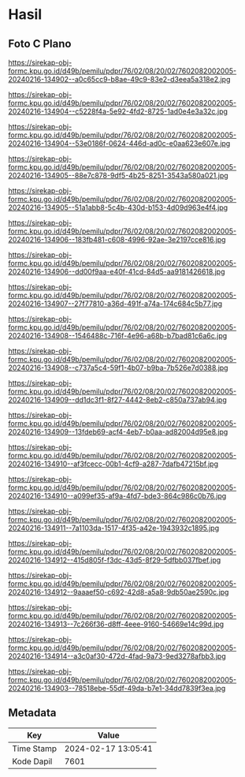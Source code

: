 # Hasil

## Foto C Plano

https://sirekap-obj-formc.kpu.go.id/d49b/pemilu/pdpr/76/02/08/20/02/7602082002005-20240216-134902--a0c65cc9-b8ae-49c9-83e2-d3eea5a318e2.jpg

https://sirekap-obj-formc.kpu.go.id/d49b/pemilu/pdpr/76/02/08/20/02/7602082002005-20240216-134904--c5228f4a-5e92-4fd2-8725-1ad0e4e3a32c.jpg

https://sirekap-obj-formc.kpu.go.id/d49b/pemilu/pdpr/76/02/08/20/02/7602082002005-20240216-134904--53e0186f-0624-446d-ad0c-e0aa623e607e.jpg

https://sirekap-obj-formc.kpu.go.id/d49b/pemilu/pdpr/76/02/08/20/02/7602082002005-20240216-134905--88e7c878-9df5-4b25-8251-3543a580a021.jpg

https://sirekap-obj-formc.kpu.go.id/d49b/pemilu/pdpr/76/02/08/20/02/7602082002005-20240216-134905--51a1abb8-5c4b-430d-b153-4d09d963e4f4.jpg

https://sirekap-obj-formc.kpu.go.id/d49b/pemilu/pdpr/76/02/08/20/02/7602082002005-20240216-134906--183fb481-c608-4996-92ae-3e2197cce816.jpg

https://sirekap-obj-formc.kpu.go.id/d49b/pemilu/pdpr/76/02/08/20/02/7602082002005-20240216-134906--dd00f9aa-e40f-41cd-84d5-aa9181426618.jpg

https://sirekap-obj-formc.kpu.go.id/d49b/pemilu/pdpr/76/02/08/20/02/7602082002005-20240216-134907--27f77810-a36d-491f-a74a-174c684c5b77.jpg

https://sirekap-obj-formc.kpu.go.id/d49b/pemilu/pdpr/76/02/08/20/02/7602082002005-20240216-134908--1546488c-716f-4e96-a68b-b7bad81c6a6c.jpg

https://sirekap-obj-formc.kpu.go.id/d49b/pemilu/pdpr/76/02/08/20/02/7602082002005-20240216-134908--c737a5c4-59f1-4b07-b9ba-7b526e7d0388.jpg

https://sirekap-obj-formc.kpu.go.id/d49b/pemilu/pdpr/76/02/08/20/02/7602082002005-20240216-134909--dd1dc3f1-8f27-4442-8eb2-c850a737ab94.jpg

https://sirekap-obj-formc.kpu.go.id/d49b/pemilu/pdpr/76/02/08/20/02/7602082002005-20240216-134909--13fdeb69-acf4-4eb7-b0aa-ad82004d95e8.jpg

https://sirekap-obj-formc.kpu.go.id/d49b/pemilu/pdpr/76/02/08/20/02/7602082002005-20240216-134910--af3fcecc-00b1-4cf9-a287-7dafb47215bf.jpg

https://sirekap-obj-formc.kpu.go.id/d49b/pemilu/pdpr/76/02/08/20/02/7602082002005-20240216-134910--a099ef35-af9a-4fd7-bde3-864c986c0b76.jpg

https://sirekap-obj-formc.kpu.go.id/d49b/pemilu/pdpr/76/02/08/20/02/7602082002005-20240216-134911--7a1103da-1517-4f35-a42e-1943932c1895.jpg

https://sirekap-obj-formc.kpu.go.id/d49b/pemilu/pdpr/76/02/08/20/02/7602082002005-20240216-134912--415d805f-f3dc-43d5-8f29-5dfbb037fbef.jpg

https://sirekap-obj-formc.kpu.go.id/d49b/pemilu/pdpr/76/02/08/20/02/7602082002005-20240216-134912--9aaaef50-c692-42d8-a5a8-9db50ae2590c.jpg

https://sirekap-obj-formc.kpu.go.id/d49b/pemilu/pdpr/76/02/08/20/02/7602082002005-20240216-134913--7c266f36-d8ff-4eee-9160-54669e14c99d.jpg

https://sirekap-obj-formc.kpu.go.id/d49b/pemilu/pdpr/76/02/08/20/02/7602082002005-20240216-134914--a3c0af30-472d-4fad-9a73-9ed3278afbb3.jpg

https://sirekap-obj-formc.kpu.go.id/d49b/pemilu/pdpr/76/02/08/20/02/7602082002005-20240216-134903--78518ebe-55df-49da-b7e1-34dd7839f3ea.jpg


## Metadata

| Key        | Value               |
| ---------- | ------------------- |
| Time Stamp | 2024-02-17 13:05:41 |
| Kode Dapil | 7601                |



